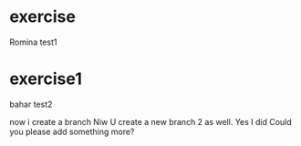 # exercise

Romina test1

# exercise1

bahar test2

now i create a branch
Niw U create a new branch 2 as well.
Yes I did Could you please add something more?
